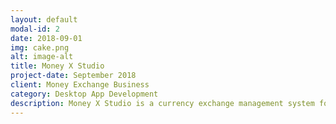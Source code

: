 ```yaml
---
layout: default
modal-id: 2
date: 2018-09-01
img: cake.png
alt: image-alt
title: Money X Studio
project-date: September 2018
client: Money Exchange Business
category: Desktop App Development
description: Money X Studio is a currency exchange management system for small money exchange business. 
---
```

